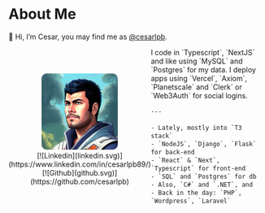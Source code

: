 # About Me 
👋 Hi, I’m Cesar, you may find me as [@cesarlpb](https://github.com/cesarlpb). 

<div style="display: flex; align-items: center;">
  <div style="flex: 1; text-align: center;">
    <div>
      <img src="profile.jpeg" width="150" style="border-radius: 10px;">
    </div>
    <div>
      [![Linkedin](linkedin.svg)](https://www.linkedin.com/in/cesarlpb89/) 
      [![Github](github.svg)](https://github.com/cesarlpb) 
    </div>
  </div>
  <div style="flex: 2;">
    I code in `Typescript`, `NextJS` and like using `MySQL` and `Postgres` for my data. I deploy apps using `Vercel`, `Axiom`, `Planetscale` and `Clerk` or `Web3Auth` for social logins.

    ---
    
    - Lately, mostly into `T3 stack`
    - `NodeJS`, `Django`, `Flask` for back-end 
    - `React` & `Next`, `Typescript` for front-end 
    - `SQL` and `Postgres` for db
    - Also, `C#` and `.NET`, and 
    - Back in the day: `PHP`, `Wordpress`, `Laravel`  
  </div>
</div>
